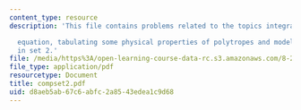 ```yaml
---
content_type: resource
description: 'This file contains problems related to the topics integrating the LaneEmden

  equation, tabulating some physical properties of polytropes and model of the Sun
  in set 2.'
file: /media/https%3A/open-learning-course-data-rc.s3.amazonaws.com/8-282j-introduction-to-astronomy-spring-2006/d8aeb5ab67c6abfc2a8543edea1c9d68_compset2.pdf
file_type: application/pdf
resourcetype: Document
title: compset2.pdf
uid: d8aeb5ab-67c6-abfc-2a85-43edea1c9d68
---
```

